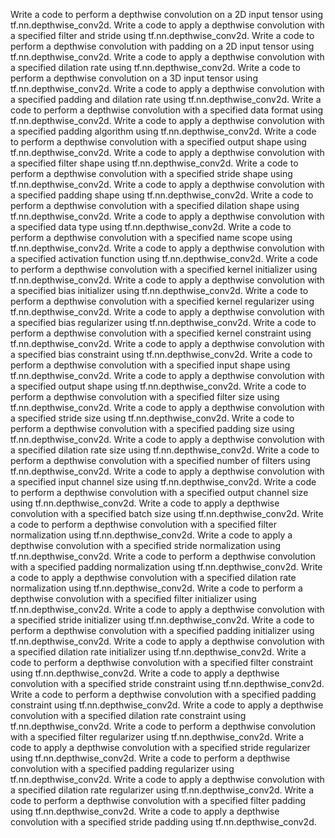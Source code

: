Write a code to perform a depthwise convolution on a 2D input tensor using tf.nn.depthwise_conv2d.
Write a code to apply a depthwise convolution with a specified filter and stride using tf.nn.depthwise_conv2d.
Write a code to perform a depthwise convolution with padding on a 2D input tensor using tf.nn.depthwise_conv2d.
Write a code to apply a depthwise convolution with a specified dilation rate using tf.nn.depthwise_conv2d.
Write a code to perform a depthwise convolution on a 3D input tensor using tf.nn.depthwise_conv2d.
Write a code to apply a depthwise convolution with a specified padding and dilation rate using tf.nn.depthwise_conv2d.
Write a code to perform a depthwise convolution with a specified data format using tf.nn.depthwise_conv2d.
Write a code to apply a depthwise convolution with a specified padding algorithm using tf.nn.depthwise_conv2d.
Write a code to perform a depthwise convolution with a specified output shape using tf.nn.depthwise_conv2d.
Write a code to apply a depthwise convolution with a specified filter shape using tf.nn.depthwise_conv2d.
Write a code to perform a depthwise convolution with a specified stride shape using tf.nn.depthwise_conv2d.
Write a code to apply a depthwise convolution with a specified padding shape using tf.nn.depthwise_conv2d.
Write a code to perform a depthwise convolution with a specified dilation shape using tf.nn.depthwise_conv2d.
Write a code to apply a depthwise convolution with a specified data type using tf.nn.depthwise_conv2d.
Write a code to perform a depthwise convolution with a specified name scope using tf.nn.depthwise_conv2d.
Write a code to apply a depthwise convolution with a specified activation function using tf.nn.depthwise_conv2d.
Write a code to perform a depthwise convolution with a specified kernel initializer using tf.nn.depthwise_conv2d.
Write a code to apply a depthwise convolution with a specified bias initializer using tf.nn.depthwise_conv2d.
Write a code to perform a depthwise convolution with a specified kernel regularizer using tf.nn.depthwise_conv2d.
Write a code to apply a depthwise convolution with a specified bias regularizer using tf.nn.depthwise_conv2d.
Write a code to perform a depthwise convolution with a specified kernel constraint using tf.nn.depthwise_conv2d.
Write a code to apply a depthwise convolution with a specified bias constraint using tf.nn.depthwise_conv2d.
Write a code to perform a depthwise convolution with a specified input shape using tf.nn.depthwise_conv2d.
Write a code to apply a depthwise convolution with a specified output shape using tf.nn.depthwise_conv2d.
Write a code to perform a depthwise convolution with a specified filter size using tf.nn.depthwise_conv2d.
Write a code to apply a depthwise convolution with a specified stride size using tf.nn.depthwise_conv2d.
Write a code to perform a depthwise convolution with a specified padding size using tf.nn.depthwise_conv2d.
Write a code to apply a depthwise convolution with a specified dilation rate size using tf.nn.depthwise_conv2d.
Write a code to perform a depthwise convolution with a specified number of filters using tf.nn.depthwise_conv2d.
Write a code to apply a depthwise convolution with a specified input channel size using tf.nn.depthwise_conv2d.
Write a code to perform a depthwise convolution with a specified output channel size using tf.nn.depthwise_conv2d.
Write a code to apply a depthwise convolution with a specified batch size using tf.nn.depthwise_conv2d.
Write a code to perform a depthwise convolution with a specified filter normalization using tf.nn.depthwise_conv2d.
Write a code to apply a depthwise convolution with a specified stride normalization using tf.nn.depthwise_conv2d.
Write a code to perform a depthwise convolution with a specified padding normalization using tf.nn.depthwise_conv2d.
Write a code to apply a depthwise convolution with a specified dilation rate normalization using tf.nn.depthwise_conv2d.
Write a code to perform a depthwise convolution with a specified filter initializer using tf.nn.depthwise_conv2d.
Write a code to apply a depthwise convolution with a specified stride initializer using tf.nn.depthwise_conv2d.
Write a code to perform a depthwise convolution with a specified padding initializer using tf.nn.depthwise_conv2d.
Write a code to apply a depthwise convolution with a specified dilation rate initializer using tf.nn.depthwise_conv2d.
Write a code to perform a depthwise convolution with a specified filter constraint using tf.nn.depthwise_conv2d.
Write a code to apply a depthwise convolution with a specified stride constraint using tf.nn.depthwise_conv2d.
Write a code to perform a depthwise convolution with a specified padding constraint using tf.nn.depthwise_conv2d.
Write a code to apply a depthwise convolution with a specified dilation rate constraint using tf.nn.depthwise_conv2d.
Write a code to perform a depthwise convolution with a specified filter regularizer using tf.nn.depthwise_conv2d.
Write a code to apply a depthwise convolution with a specified stride regularizer using tf.nn.depthwise_conv2d.
Write a code to perform a depthwise convolution with a specified padding regularizer using tf.nn.depthwise_conv2d.
Write a code to apply a depthwise convolution with a specified dilation rate regularizer using tf.nn.depthwise_conv2d.
Write a code to perform a depthwise convolution with a specified filter padding using tf.nn.depthwise_conv2d.
Write a code to apply a depthwise convolution with a specified stride padding using tf.nn.depthwise_conv2d.